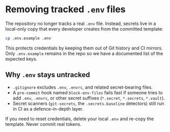 # Removing tracked `.env` files

The repository no longer tracks a real `.env` file. Instead, secrets live in a
local-only copy that every developer creates from the committed template:

```bash
cp .env.example .env
```
This protects credentials by keeping them out of Git history and CI mirrors.
Only `.env.example` remains in the repo so we have a documented list of the
expected keys.

## Why `.env` stays untracked

* `.gitignore` excludes `.env`, `.envrc`, and related secret-bearing files.
* A `pre-commit` hook named `block-env-files` fails fast if someone tries to
  add `.env`, `.envrc`, or other secret suffixes (`*.secret`, `*.secrets`,
  `*.vault`).
* Secret scanners (`git-secrets`, the `.secrets.baseline` detectors) still run
  in CI as a defence-in-depth layer.

If you need to reset credentials, delete your local `.env` and re-copy the
template. Never commit real tokens.
